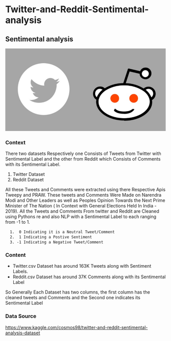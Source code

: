 # Twitter-and-Reddit-Sentimental-analysis
## Sentimental analysis

![](https://github.com/ShivankUdayawal/Twitter-and-Reddit-Sentimental-analysis/blob/main/Data%20Visualization/01.jpg)

### Context

There two datasets Respectively one Consists of Tweets from Twitter with Sentimental Label and the other from Reddit which Consists of Comments with its Sentimental Label.

 1. Twitter Dataset
 2. Reddit Dataset

All these Tweets and Comments were extracted using there Respective Apis Tweepy and PRAW. These tweets and Comments Were Made on Narendra Modi and Other Leaders as well as Peoples Opinion Towards the Next Prime Minister of The Nation ( In Context with General Elections Held In India - 2019). All the Tweets and Comments From twitter and Reddit are Cleaned using Pythons re and also NLP with a Sentimental Label to each ranging from -1 to 1.

      1.  0 Indicating it is a Neutral Tweet/Comment
      2.  1 Indicating a Postive Sentiment
      3. -1 Indicating a Negative Tweet/Comment

### Content

  * Twitter.csv Dataset has around 163K Tweets along with Sentiment Labels.
  * Reddit.csv Dataset has around 37K Comments along with its Sentimental Label

So Generally Each Dataset has two columns, the first column has the cleaned tweets and Comments and the Second one indicates its Sentimental Label

### Data Source
https://www.kaggle.com/cosmos98/twitter-and-reddit-sentimental-analysis-dataset
